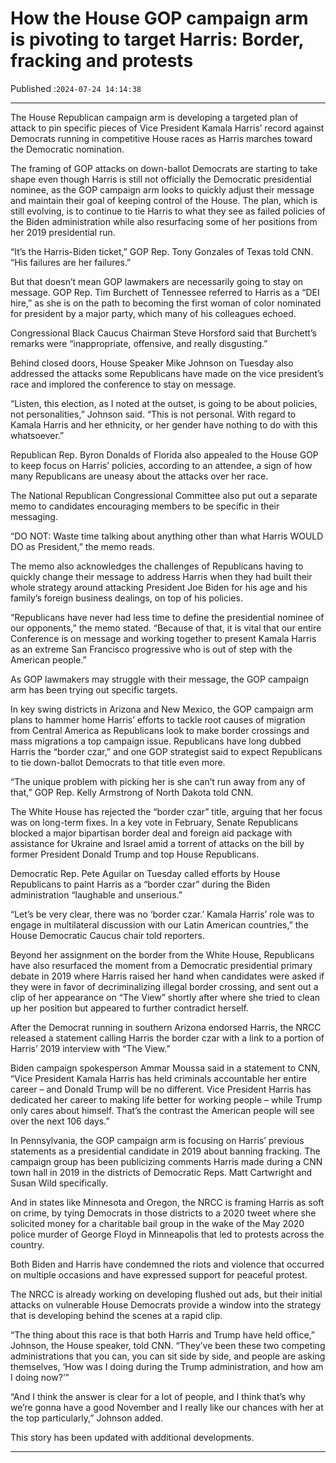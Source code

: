 # How the House GOP campaign arm is pivoting to target Harris: Border, fracking and protests

Published :`2024-07-24 14:14:38`

---

The House Republican campaign arm is developing a targeted plan of attack to pin specific pieces of Vice President Kamala Harris’ record against Democrats running in competitive House races as Harris marches toward the Democratic nomination.

The framing of GOP attacks on down-ballot Democrats are starting to take shape even though Harris is still not officially the Democratic presidential nominee, as the GOP campaign arm looks to quickly adjust their message and maintain their goal of keeping control of the House. The plan, which is still evolving, is to continue to tie Harris to what they see as failed policies of the Biden administration while also resurfacing some of her positions from her 2019 presidential run.

“It’s the Harris-Biden ticket,” GOP Rep. Tony Gonzales of Texas told CNN. “His failures are her failures.”

But that doesn’t mean GOP lawmakers are necessarily going to stay on message. GOP Rep. Tim Burchett of Tennessee referred to Harris as a “DEI hire,” as she is on the path to becoming the first woman of color nominated for president by a major party, which many of his colleagues echoed.

Congressional Black Caucus Chairman Steve Horsford said that Burchett’s remarks were “inappropriate, offensive, and really disgusting.”

Behind closed doors, House Speaker Mike Johnson on Tuesday also addressed the attacks some Republicans have made on the vice president’s race and implored the conference to stay on message.

“Listen, this election, as I noted at the outset, is going to be about policies, not personalities,” Johnson said. “This is not personal. With regard to Kamala Harris and her ethnicity, or her gender have nothing to do with this whatsoever.”

Republican Rep. Byron Donalds of Florida also appealed to the House GOP to keep focus on Harris’ policies, according to an attendee, a sign of how many Republicans are uneasy about the attacks over her race.

The National Republican Congressional Committee also put out a separate memo to candidates encouraging members to be specific in their messaging.

“DO NOT: Waste time talking about anything other than what Harris WOULD DO as President,” the memo reads.

The memo also acknowledges the challenges of Republicans having to quickly change their message to address Harris when they had built their whole strategy around attacking President Joe Biden for his age and his family’s foreign business dealings, on top of his policies.

“Republicans have never had less time to define the presidential nominee of our opponents,” the memo stated. “Because of that, it is vital that our entire Conference is on message and working together to present Kamala Harris as an extreme San Francisco progressive who is out of step with the American people.”

As GOP lawmakers may struggle with their message, the GOP campaign arm has been trying out specific targets.

In key swing districts in Arizona and New Mexico, the GOP campaign arm plans to hammer home Harris’ efforts to tackle root causes of migration from Central America as Republicans look to make border crossings and mass migrations a top campaign issue. Republicans have long dubbed Harris the “border czar,” and one GOP strategist said to expect Republicans to tie down-ballot Democrats to that title even more.

“The unique problem with picking her is she can’t run away from any of that,” GOP Rep. Kelly Armstrong of North Dakota told CNN.

The White House has rejected the “border czar” title, arguing that her focus was on long-term fixes. In a key vote in February, Senate Republicans blocked a major bipartisan border deal and foreign aid package with assistance for Ukraine and Israel amid a torrent of attacks on the bill by former President Donald Trump and top House Republicans.

Democratic Rep. Pete Aguilar on Tuesday called efforts by House Republicans to paint Harris as a “border czar” during the Biden administration “laughable and unserious.”

“Let’s be very clear, there was no ‘border czar.’ Kamala Harris’ role was to engage in multilateral discussion with our Latin American countries,” the House Democratic Caucus chair told reporters.

Beyond her assignment on the border from the White House, Republicans have also resurfaced the moment from a Democratic presidential primary debate in 2019 where Harris raised her hand when candidates were asked if they were in favor of decriminalizing illegal border crossing, and sent out a clip of her appearance on “The View” shortly after where she tried to clean up her position but appeared to further contradict herself.

After the Democrat running in southern Arizona endorsed Harris, the NRCC released a statement calling Harris the border czar with a link to a portion of Harris’ 2019 interview with “The View.”

Biden campaign spokesperson Ammar Moussa said in a statement to CNN, “Vice President Kamala Harris has held criminals accountable her entire career – and Donald Trump will be no different. Vice President Harris has dedicated her career to making life better for working people – while Trump only cares about himself. That’s the contrast the American people will see over the next 106 days.”

In Pennsylvania, the GOP campaign arm is focusing on Harris’ previous statements as a presidential candidate in 2019 about banning fracking. The campaign group has been publicizing comments Harris made during a CNN town hall in 2019 in the districts of Democratic Reps. Matt Cartwright and Susan Wild specifically.

And in states like Minnesota and Oregon, the NRCC is framing Harris as soft on crime, by tying Democrats in those districts to a 2020 tweet where she solicited money for a charitable bail group in the wake of the May 2020 police murder of George Floyd in Minneapolis that led to protests across the country.

Both Biden and Harris have condemned the riots and violence that occurred on multiple occasions and have expressed support for peaceful protest.

The NRCC is already working on developing flushed out ads, but their initial attacks on vulnerable House Democrats provide a window into the strategy that is developing behind the scenes at a rapid clip.

“The thing about this race is that both Harris and Trump have held office,” Johnson, the House speaker, told CNN. “They’ve been these two competing administrations that you can, you can sit side by side, and people are asking themselves, ‘How was I doing during the Trump administration, and how am I doing now?’”

“And I think the answer is clear for a lot of people, and I think that’s why we’re gonna have a good November and I really like our chances with her at the top particularly,” Johnson added.

This story has been updated with additional developments.

---

